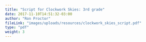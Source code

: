 ```yaml
---
title: "Script for Clockwork Skies: 3rd grade"
date: 2017-11-10T14:51:32-03:00
author: "Ron Proctor"
fileLink: "images/uploads/resources/clockwork_skies_script.pdf"
type: "pdf"
weight: 3
---
```

